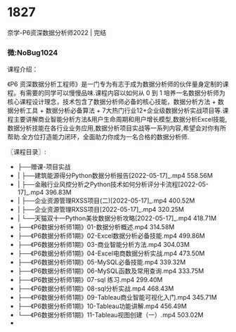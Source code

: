 # 1827
奈学-P6资深数据分析师2022 | 完结
### 微:NoBug1024 


课程介绍：

《P6 资深数据分析工程师》是一门专为有志于成为数据分析师的伙伴量身定制的课程。有需要的同学可以慢慢品味.课程内容以如何从 0 到 1 培养一名数据分析师为核心课程设计理念，技术包含了数据分析师必备的核心技能，数据分析方法 + 数据分析工具 + 数据分析必备算法 + 7大热门行业12+企业级数据分析实战项目等.课程主要讲解商业智能分析方法&用户生命周期和用户增长模型,数据分析Excel技能,数据分析技能在各行业业务应用,数据分析项目实战等一系列内容,希望会对你有所帮助.全方位打造能力闭环，全面助力你成为一名合格的数据分析师.

〖课程目录〗:

- ├──赠课-项目实战  
- |   ├──建筑能源得分Python数据分析报告[2022-05-17]_.mp4  558.56M
- |   ├──金融行业风控分析之Python技术如何分析评分卡流程[2022-05-17]_.mp4  396.83M
- |   ├──企业资源管理RXSS项目(二)[2022-05-17]_.mp4  400.52M
- |   ├──企业资源管理RXSS项目[2022-05-17]_.mp4  320.25M
- |   └──天猫双十一Python美妆数据分析攻略[2022-05-17]_.mp4  418.71M
- ├──《P6数据分析师1期》01-数据分析概述.mp4  314.58M
- ├──《P6数据分析师1期》02-Excel数据分析必备技能.mp4  499.86M
- ├──《P6数据分析师1期》03-商业智能分析方法.mp4  304.03M
- ├──《P6数据分析师1期》04-Excel电商数据分析实战.mp4  473.50M
- ├──《P6数据分析师1期》05-MySQL必备技能.mp4  339.32M
- ├──《P6数据分析师1期》06-MySQL函数及常用查询.mp4  333.75M
- ├──《P6数据分析师1期》07-sql 练习.mp4  299.40M
- ├──《P6数据分析师1期》08-sql分析实战.mp4  468.43M
- ├──《P6数据分析师1期》09-Tableau商业智能可视化入门.mp4  345.71M
- ├──《P6数据分析师1期》10-Tableau功能讲解.mp4  456.49M
- └──《P6数据分析师1期》11-Tableau视图创建（一）.mp4  503.02M
- 

